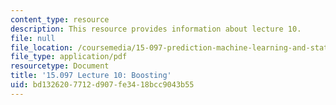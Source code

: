 ```yaml
---
content_type: resource
description: This resource provides information about lecture 10.
file: null
file_location: /coursemedia/15-097-prediction-machine-learning-and-statistics-spring-2012/bd1326207712d907fe3418bcc9043b55_MIT15_097S12_lec10.pdf
file_type: application/pdf
resourcetype: Document
title: '15.097 Lecture 10: Boosting'
uid: bd132620-7712-d907-fe34-18bcc9043b55
---
```

